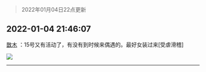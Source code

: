 > 2022年01月04日22点更新
<link rel="stylesheet" href="https://cdn.jsdelivr.net/gh/taotie6/sampleJSON@main/css/photo_show.css">
<meta name="referrer" content="no-referrer" />


 ## 2022-01-04 21:46:07 

 [㪚木](https://www.coolapk.com/feed/32599183?shareKey=MGM1NTEyMzk3NGRiNjFkNDUzMGQ~) ：15号又有活动了，有没有到时候来偶遇的。最好女装过来[受虐滑稽] 

<div class="album">
<img class="img-item" src="http://image.coolapk.com/feed/2022/0104/21/1081091_6a010d94_3966_5814_794@1080x1832.jpeg" />
</div>

 ------- 


